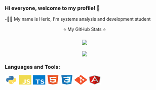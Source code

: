 ### Hi everyone, welcome to my profile! 👋
-👩‍💻 My name is Heric, I'm systems analysis and development student

<div align="center"> ⭐️ My GitHub Stats ⭐️</div>
<br>
<div align="center">
  <img align="center" src="https://github-readme-stats.vercel.app/api?username=Hericlisboa&show_icons=true&theme=tokyonight"/>
 </div>
  <br>
  
  <div align="center">
  <img align="center" src="https://github-readme-stats.vercel.app/api/top-langs/?username=HunterDrakar&layout=compact&theme=tokyonight"/>
</div>


### Languages and Tools:
<div>
<img align="center" alt="Hunter-Python" height="30" width="40" src="https://raw.githubusercontent.com/devicons/devicon/master/icons/python/python-original.svg">
<img align="center" alt="Hunter-Js" height="30" width="40" src="https://raw.githubusercontent.com/devicons/devicon/master/icons/javascript/javascript-plain.svg">
<img align="center" alt="Hunter-Ts" height="30" width="40" src="https://raw.githubusercontent.com/devicons/devicon/master/icons/typescript/typescript-plain.svg">
<img align="center" alt="Hunter-HTML" height="30" width="40" src="https://raw.githubusercontent.com/devicons/devicon/master/icons/html5/html5-original.svg">
<img align="center" alt="Hunter-CSS" height="30" width="40" src="https://raw.githubusercontent.com/devicons/devicon/master/icons/css3/css3-original.svg">
<img align="center" alt="Hunter-Git" height="30" width="40" src="https://raw.githubusercontent.com/devicons/devicon/master/icons/git/git-original.svg">
<img align="center" alt="Hunter-Angular" height="30" width="40" src="https://raw.githubusercontent.com/devicons/devicon/master/icons/angularjs/angularjs-original.svg"
</div>
          
          
          
         
